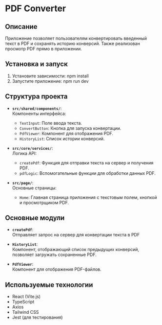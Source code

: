 # PDF Converter

## Описание
Приложение позволяет пользователям конвертировать введенный текст в PDF и сохранять историю конверсий. Также реализован просмотр PDF прямо в приложении.

## Установка и запуск
1. Установите зависимости: npm install
2. Запустите приложение: npm run dev

## Структура проекта
- **`src/shared/components/`**:  
  Компоненты интерфейса:
  - `TextInput`: Поле ввода текста.
  - `ConvertButton`: Кнопка для запуска конвертации.
  - `PdfViewer`: Компонент для отображения PDF.
  - `HistoryList`: Список истории конверсий.

- **`src/core/services/`**:  
  Логика API:
  - `createPdf`: Функция для отправки текста на сервер и получения PDF.
  - `pdfLogic`: Вспомогательные функции для обработки данных PDF.

- **`src/page/`**:  
  Основные страницы:
  - `Home`: Главная страница приложения с текстовым полем, кнопкой и просмотрщиком PDF.

## Основные модули
- **`createPdf`**:  
  Отправляет запрос на сервер для конвертации текста в PDF

- **`HistoryList`**:  
  Компонент, отображающий список предыдущих конверсий, позволяет загружать сохраненные PDF.

- **`PdfViewer`**:  
  Компонент для отображения PDF-файлов.

## Используемые технологии
- React (Vite.js)
- TypeScript
- Axios
- Tailwind CSS
- Jest (для тестирования)